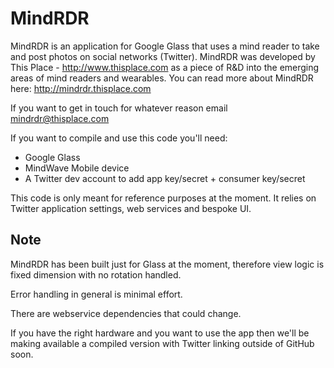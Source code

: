 MindRDR
=======

MindRDR is an application for Google Glass that uses a mind reader to take and post photos on social networks (Twitter). MindRDR was developed by This Place - http://www.thisplace.com as a piece of R&D into the emerging areas of mind readers and wearables. You can read more about MindRDR here: http://mindrdr.thisplace.com 

If you want to get in touch for whatever reason email mindrdr@thisplace.com

If you want to compile and use this code you'll need:

* Google Glass
* MindWave Mobile device
* A Twitter dev account to add app key/secret + consumer key/secret

This code is only meant for reference purposes at the moment. It relies on Twitter application settings, web services and bespoke UI.

## Note

MindRDR has been built just for Glass at the moment, therefore view logic is fixed dimension with no rotation handled.

Error handling in general is minimal effort.

There are webservice dependencies that could change.

If you have the right hardware and you want to use the app then we'll be making available a compiled version with Twitter linking outside of GitHub soon.

